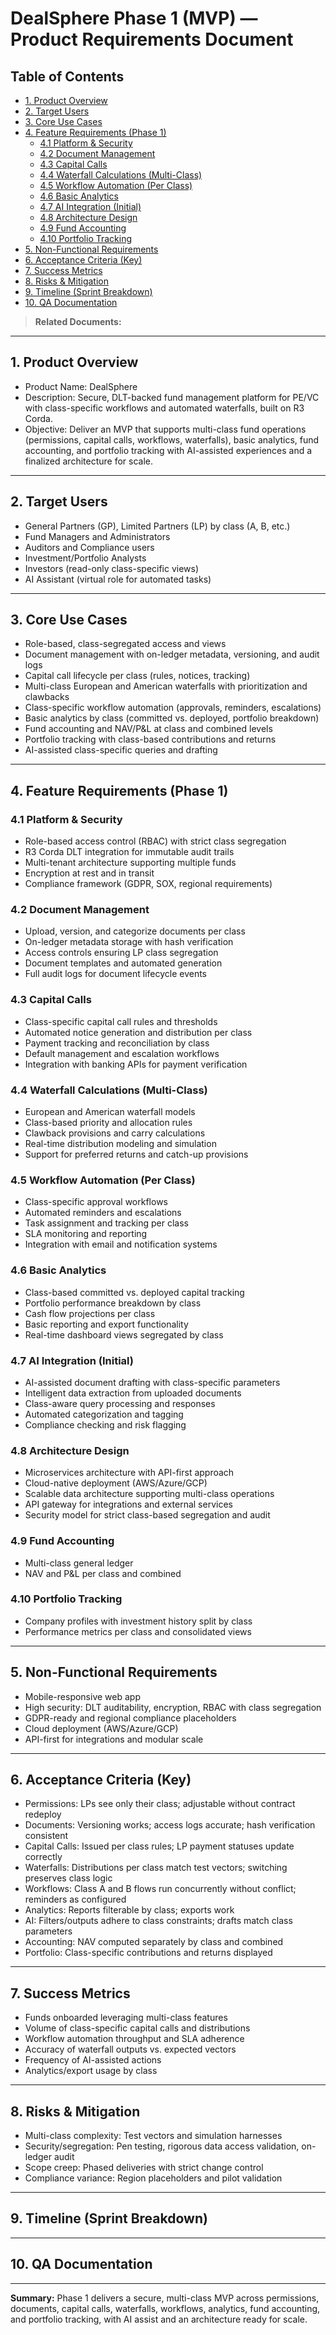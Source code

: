 # DealSphere Phase 1 (MVP) — Product Requirements Document

## Table of Contents

- [1. Product Overview](#1-product-overview)
- [2. Target Users](#2-target-users)
- [3. Core Use Cases](#3-core-use-cases)
- [4. Feature Requirements (Phase 1)](#4-feature-requirements-phase-1)
  - [4.1 Platform & Security](#41-platform--security)
  - [4.2 Document Management](#42-document-management)
  - [4.3 Capital Calls](#43-capital-calls)
  - [4.4 Waterfall Calculations (Multi-Class)](#44-waterfall-calculations-multi-class)
  - [4.5 Workflow Automation (Per Class)](#45-workflow-automation-per-class)
  - [4.6 Basic Analytics](#46-basic-analytics)
  - [4.7 AI Integration (Initial)](#47-ai-integration-initial)
  - [4.8 Architecture Design](#48-architecture-design)
  - [4.9 Fund Accounting](#49-fund-accounting)
  - [4.10 Portfolio Tracking](#410-portfolio-tracking)
- [5. Non-Functional Requirements](#5-non-functional-requirements)
- [6. Acceptance Criteria (Key)](#6-acceptance-criteria-key)
- [7. Success Metrics](#7-success-metrics)
- [8. Risks & Mitigation](#8-risks--mitigation)
- [9. Timeline (Sprint Breakdown)](#9-timeline-sprint-breakdown)
- [10. QA Documentation](#10-qa-documentation)

> **Related Documents:**

---

## 1. Product Overview

- Product Name: DealSphere
- Description: Secure, DLT-backed fund management platform for PE/VC with class-specific workflows and automated waterfalls, built on R3 Corda.
- Objective: Deliver an MVP that supports multi-class fund operations (permissions, capital calls, workflows, waterfalls), basic analytics, fund accounting, and portfolio tracking with AI-assisted experiences and a finalized architecture for scale.

---

## 2. Target Users

- General Partners (GP), Limited Partners (LP) by class (A, B, etc.)
- Fund Managers and Administrators
- Auditors and Compliance users
- Investment/Portfolio Analysts
- Investors (read-only class-specific views)
- AI Assistant (virtual role for automated tasks)

---

## 3. Core Use Cases

- Role-based, class-segregated access and views
- Document management with on-ledger metadata, versioning, and audit logs
- Capital call lifecycle per class (rules, notices, tracking)
- Multi-class European and American waterfalls with prioritization and clawbacks
- Class-specific workflow automation (approvals, reminders, escalations)
- Basic analytics by class (committed vs. deployed, portfolio breakdown)
- Fund accounting and NAV/P&L at class and combined levels
- Portfolio tracking with class-based contributions and returns
- AI-assisted class-specific queries and drafting

---

## 4. Feature Requirements (Phase 1)

### 4.1 Platform & Security

- Role-based access control (RBAC) with strict class segregation
- R3 Corda DLT integration for immutable audit trails
- Multi-tenant architecture supporting multiple funds
- Encryption at rest and in transit
- Compliance framework (GDPR, SOX, regional requirements)

### 4.2 Document Management

- Upload, version, and categorize documents per class
- On-ledger metadata storage with hash verification
- Access controls ensuring LP class segregation
- Document templates and automated generation
- Full audit logs for document lifecycle events

### 4.3 Capital Calls

- Class-specific capital call rules and thresholds
- Automated notice generation and distribution per class
- Payment tracking and reconciliation by class
- Default management and escalation workflows
- Integration with banking APIs for payment verification

### 4.4 Waterfall Calculations (Multi-Class)

- European and American waterfall models
- Class-based priority and allocation rules
- Clawback provisions and carry calculations
- Real-time distribution modeling and simulation
- Support for preferred returns and catch-up provisions

### 4.5 Workflow Automation (Per Class)

- Class-specific approval workflows
- Automated reminders and escalations
- Task assignment and tracking per class
- SLA monitoring and reporting
- Integration with email and notification systems

### 4.6 Basic Analytics

- Class-based committed vs. deployed capital tracking
- Portfolio performance breakdown by class
- Cash flow projections per class
- Basic reporting and export functionality
- Real-time dashboard views segregated by class

### 4.7 AI Integration (Initial)

- AI-assisted document drafting with class-specific parameters
- Intelligent data extraction from uploaded documents
- Class-aware query processing and responses
- Automated categorization and tagging
- Compliance checking and risk flagging

### 4.8 Architecture Design

- Microservices architecture with API-first approach
- Cloud-native deployment (AWS/Azure/GCP)
- Scalable data architecture supporting multi-class operations
- API gateway for integrations and external services
- Security model for strict class-based segregation and audit

### 4.9 Fund Accounting

- Multi-class general ledger
- NAV and P&L per class and combined

### 4.10 Portfolio Tracking

- Company profiles with investment history split by class
- Performance metrics per class and consolidated views

---

## 5. Non-Functional Requirements

- Mobile-responsive web app
- High security: DLT auditability, encryption, RBAC with class segregation
- GDPR-ready and regional compliance placeholders
- Cloud deployment (AWS/Azure/GCP)
- API-first for integrations and modular scale

---

## 6. Acceptance Criteria (Key)

- Permissions: LPs see only their class; adjustable without contract redeploy
- Documents: Versioning works; access logs accurate; hash verification consistent
- Capital Calls: Issued per class rules; LP payment statuses update correctly
- Waterfalls: Distributions per class match test vectors; switching preserves class logic
- Workflows: Class A and B flows run concurrently without conflict; reminders as configured
- Analytics: Reports filterable by class; exports work
- AI: Filters/outputs adhere to class constraints; drafts match class parameters
- Accounting: NAV computed separately by class and combined
- Portfolio: Class-specific contributions and returns displayed

---

## 7. Success Metrics

- Funds onboarded leveraging multi-class features
- Volume of class-specific capital calls and distributions
- Workflow automation throughput and SLA adherence
- Accuracy of waterfall outputs vs. expected vectors
- Frequency of AI-assisted actions
- Analytics/export usage by class

---

## 8. Risks & Mitigation

- Multi-class complexity: Test vectors and simulation harnesses
- Security/segregation: Pen testing, rigorous data access validation, on-ledger audit
- Scope creep: Phased deliveries with strict change control
- Compliance variance: Region placeholders and pilot validation

---

## 9. Timeline (Sprint Breakdown)

---

## 10. QA Documentation

---

**Summary:** Phase 1 delivers a secure, multi-class MVP across permissions, documents, capital calls, waterfalls, workflows, analytics, fund accounting, and portfolio tracking, with AI assist and an architecture ready for scale.
